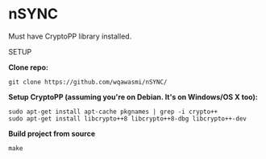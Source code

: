 # nSYNC
Must have CryptoPP library installed.

SETUP

**Clone repo:**
```
git clone https://github.com/wqawasmi/nSYNC/
```

**Setup CryptoPP (assuming you're on Debian. It's on Windows/OS X too):**
```
sudo apt-get install apt-cache pkgnames | grep -i crypto++
sudo apt-get install libcrypto++8 libcrypto++8-dbg libcrypto++-dev
```
  
 **Build project from source**
```
make
```
